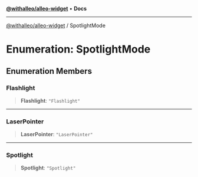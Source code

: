 [**@withalleo/alleo-widget**](../README.md) • **Docs**

***

[@withalleo/alleo-widget](../globals.md) / SpotlightMode

# Enumeration: SpotlightMode

## Enumeration Members

### Flashlight

> **Flashlight**: `"Flashlight"`

***

### LaserPointer

> **LaserPointer**: `"LaserPointer"`

***

### Spotlight

> **Spotlight**: `"Spotlight"`
